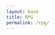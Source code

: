 ```yaml
---
layout: base
title: RPG
permalink: /rpg/
---
```



<div id="indicator" style="display: none;">Music is Playing!</div>

<script>
    // Set the audio path using Liquid and define it globally
    window.audioPath = '{{site.baseurl}}/assets/sounds/rpgSong.mp3';
</script>

<script src="{{site.baseurl}}/assets/js/rpg2x/rpgMusic.js"></script> 

<style>
.custom-alert {
    display: none;
    position: fixed;
    left: 50%;
    top: 50%;
    transform: translate(-50%, -50%);
    z-index: 1000;
}

.custom-alert button {
    background-color: transparent; /* Fully transparent background */
    display: flex; /* Use flexbox for layout */
    align-items: center; /* Center items vertically */
    justify-content: center; /* Center items horizontally */
    width: 100%; /* Adjust width to fit content */
    height: 100%; /* Adjust height to fit content */
    position: absolute; /* Position the button relative to the alert box */
}

</style>
<canvas id='gameCanvas'></canvas>
<div id="custom-alert" class="custom-alert">
    <button onclick="closeCustomAlert()" id="custom-alert-message"></button>
</div>

<script type="module">
    import GameControl from '{{site.baseurl}}/assets/js/rpg2x/GameControl.js';
    const path = "{{site.baseurl}}";
    // Start game engine
    GameControl.start(path);
</script>